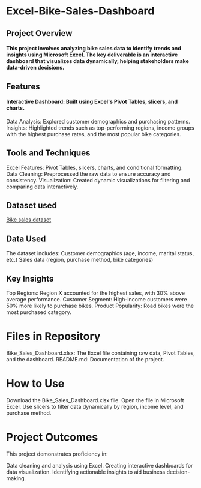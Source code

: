 # Excel-Bike-Sales-Dashboard
## Project Overview
#### This project involves analyzing bike sales data to identify trends and insights using Microsoft Excel. The key deliverable is an interactive dashboard that visualizes data dynamically, helping stakeholders make data-driven decisions.

## Features
#### Interactive Dashboard: Built using Excel's Pivot Tables, slicers, and charts. 
Data Analysis: Explored customer demographics and purchasing patterns.
Insights: Highlighted trends such as top-performing regions, income groups with the highest purchase rates, and the most popular bike categories.
## Tools and Techniques
Excel Features: Pivot Tables, slicers, charts, and conditional formatting.
Data Cleaning: Preprocessed the raw data to ensure accuracy and consistency.
Visualization: Created dynamic visualizations for filtering and comparing data interactively.
## Dataset used
<a href="https://github.com/BorhanTheAnalyst/Bike-sales-dataset/blob/main/Excel%20Project%20Dataset.xlsx">Bike sales dataset</a>
## Data Used
The dataset includes:
Customer demographics (age, income, marital status, etc.)
Sales data (region, purchase method, bike categories)
## Key Insights
Top Regions: Region X accounted for the highest sales, with 30% above average performance.
Customer Segment: High-income customers were 50% more likely to purchase bikes.
Product Popularity: Road bikes were the most purchased category.
# Files in Repository
Bike_Sales_Dashboard.xlsx: The Excel file containing raw data, Pivot Tables, and the dashboard.
README.md: Documentation of the project.
# How to Use
Download the Bike_Sales_Dashboard.xlsx file.
Open the file in Microsoft Excel.
Use slicers to filter data dynamically by region, income level, and purchase method.
# Project Outcomes
This project demonstrates proficiency in:

Data cleaning and analysis using Excel.
Creating interactive dashboards for data visualization.
Identifying actionable insights to aid business decision-making.
